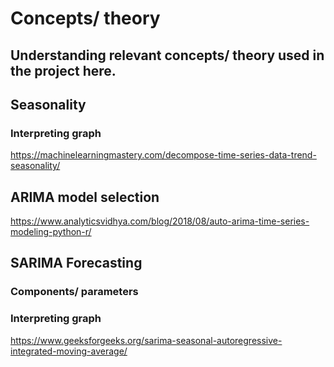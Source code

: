 # Concepts/ theory
## Understanding relevant concepts/ theory used in the project here.

## Seasonality
### Interpreting graph 
https://machinelearningmastery.com/decompose-time-series-data-trend-seasonality/ 


## ARIMA model selection
https://www.analyticsvidhya.com/blog/2018/08/auto-arima-time-series-modeling-python-r/ 


## SARIMA Forecasting
### Components/ parameters 
### Interpreting graph 
https://www.geeksforgeeks.org/sarima-seasonal-autoregressive-integrated-moving-average/ 
